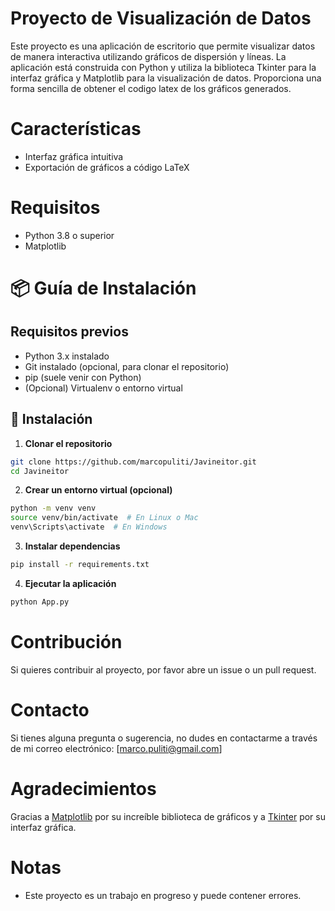 # Proyecto de Visualización de Datos
Este proyecto es una aplicación de escritorio que permite visualizar datos de manera interactiva utilizando gráficos de dispersión y líneas. La aplicación está construida con Python y utiliza la biblioteca Tkinter para la interfaz gráfica y Matplotlib para la visualización de datos. Proporciona una forma sencilla de obtener el codigo latex de los gráficos generados.
# Características
- Interfaz gráfica intuitiva
- Exportación de gráficos a código LaTeX


# Requisitos
- Python 3.8 o superior
- Matplotlib

# 📦 Guía de Instalación

## Requisitos previos

- Python 3.x instalado
- Git instalado (opcional, para clonar el repositorio)
- pip (suele venir con Python)
- (Opcional) Virtualenv o entorno virtual

## 🚀 Instalación

1. **Clonar el repositorio**

```bash
git clone https://github.com/marcopuliti/Javineitor.git
cd Javineitor
```
2. **Crear un entorno virtual (opcional)**

```bash
python -m venv venv
source venv/bin/activate  # En Linux o Mac
venv\Scripts\activate  # En Windows
```
3. **Instalar dependencias**

```bash
pip install -r requirements.txt
```
4. **Ejecutar la aplicación**

```bash 
python App.py
```

# Contribución
Si quieres contribuir al proyecto, por favor abre un issue o un pull request.
# Contacto
Si tienes alguna pregunta o sugerencia, no dudes en contactarme a través de mi correo electrónico: [marco.puliti@gmail.com]
# Agradecimientos
Gracias a [Matplotlib](https://matplotlib.org/) por su increíble biblioteca de gráficos y a [Tkinter](https://docs.python.org/3/library/tkinter.html) por su interfaz gráfica.
# Notas
- Este proyecto es un trabajo en progreso y puede contener errores.

